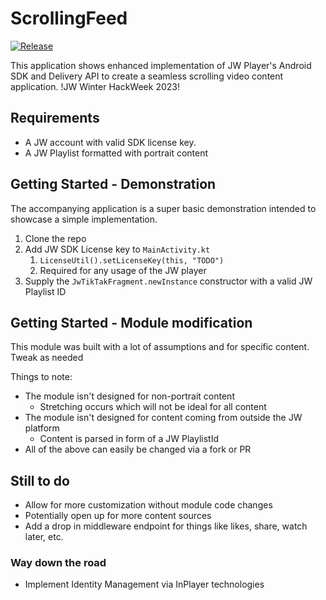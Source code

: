 # ScrollingFeed
[![Release](https://jitpack.io/v/jmilham21/scrollingfeed.svg?style=flat-square)](https://jitpack.io/v/jmilham21/scrollingfeed)

This application shows enhanced implementation of JW Player's Android SDK and Delivery API to create a seamless scrolling video content application.
!JW Winter HackWeek 2023!

## Requirements

* A JW account with valid SDK license key.
* A JW Playlist formatted with portrait content 

## Getting Started - Demonstration
The accompanying application is a super basic demonstration intended to showcase a simple implementation.
1. Clone the repo
2. Add JW SDK License key to `MainActivity.kt`
   1. `LicenseUtil().setLicenseKey(this, "TODO")`
   2. Required for any usage of the JW player
3. Supply the `JwTikTakFragment.newInstance` constructor with a valid JW Playlist ID

## Getting Started - Module modification
This module was built with a lot of assumptions and for specific content. Tweak as needed

Things to note:
* The module isn't designed for non-portrait content
  * Stretching occurs which will not be ideal for all content
* The module isn't designed for content coming from outside the JW platform
  * Content is parsed in form of a JW PlaylistId
* All of the above can easily be changed via a fork or PR

## Still to do
* Allow for more customization without module code changes
* Potentially open up for more content sources
* Add a drop in middleware endpoint for things like likes, share, watch later, etc. 

### Way down the road
* Implement Identity Management via InPlayer technologies
